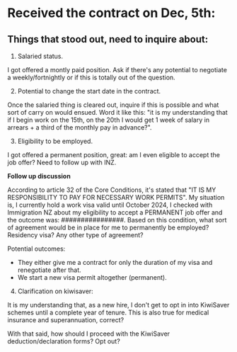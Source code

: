 # Received the contract on Dec, 5th:

## Things that stood out, need to inquire about:

1. Salaried status.

I got offered a montly paid position. Ask if there's any potential to negotiate a weekly/fortnightly or if this is totally out of the question.

2. Potential to change the start date in the contract.

Once the salaried thing is cleared out, inquire if this is possible and what sort of carry on would ensued. Word it like this: "it is my understanding that if I begin work on the 15th, on the 20th I would get 1 week of salary in arrears + a third of the monthly pay in advance?".

3. Eligibility to be employed.

I got offered a permanent position, great: am I even eligible to accept the job offer? Need to follow up with INZ.

**Follow up discussion**

According to article 32 of the Core Conditions, it's stated that "IT IS MY RESPONSIBILITY TO PAY FOR NECESSARY WORK PERMITS". My situation is, I currently hold a work visa valid until October 2024, I checked with Immigration NZ about my eligibility to accept a PERMANENT job offer and the outcome was: ################. Based on this condition, what sort of agreement would be in place for me to permanently be employed? Residency visa? Any other type of agreement?

Potential outcomes:

+ They either give me a contract for only the duration of my visa and renegotiate after that.
+ We start a new visa permit altogether (permanent).

4. Clarification on kiwisaver:

It is my understanding that, as a new hire, I don't get to opt in into KiwiSaver schemes until a complete year of tenure. This is also true for medical insurance and superannuation, correct?

With that said, how should I proceed with the KiwiSaver deduction/declaration forms? Opt out?
